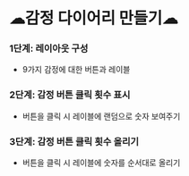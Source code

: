# ☁︎감정 다이어리 만들기☁︎

### 1단계: 레이아웃 구성
- 9가지 감정에 대한 버튼과 레이블

### 2단계: 감정 버튼 클릭 횟수 표시
- 버튼을 클릭 시 레이블에 랜덤으로 숫자 보여주기

### 3단계: 감정 버튼 클릭 횟수 올리기
- 버튼을 클릭 시 레이블에 숫자를 순서대로 올리기
